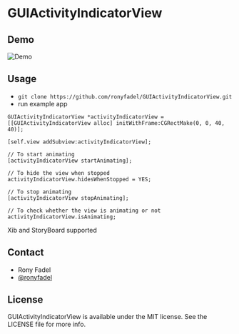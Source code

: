 # GUIActivityIndicatorView

## Demo

![Demo](https://raw.githubusercontent.com/ronyfadel/GUIActivityIndicatorView/master/demo.gif "Demo")

## Usage

- `git clone https://github.com/ronyfadel/GUIActivityIndicatorView.git`
- run example app

``` objc
GUIActivityIndicatorView *activityIndicatorView = [[GUIActivityIndicatorView alloc] initWithFrame:CGRectMake(0, 0, 40, 40)];

[self.view addSubview:activityIndicatorView];

// To start animating
[activityIndicatorView startAnimating];

// To hide the view when stopped
activityIndicatorView.hidesWhenStopped = YES;

// To stop animating
[activityIndicatorView stopAnimating];

// To check whether the view is animating or not
activityIndicatorView.isAnimating;

```
Xib and StoryBoard supported

## Contact

* Rony Fadel
* [@ronyfadel](http://www.twitter.com/ronyfadel/)

## License

GUIActivityIndicatorView is available under the MIT license. See the LICENSE file for more info.

